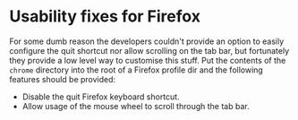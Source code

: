 # Usability fixes for Firefox

For some dumb reason the developers couldn't provide an option to easily
configure the quit shortcut nor allow scrolling on the tab bar, but
fortunately they provide a low level way to customise this stuff.   Put
the contents of the `chrome` directory into the root of a Firefox
profile dir and the following features should be provided:

- Disable the quit Firefox keyboard shortcut.
- Allow usage of the mouse wheel to scroll through the tab bar.
